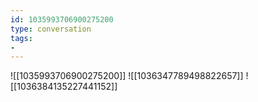 ```yaml
---
id: 1035993706900275200
type: conversation
tags:
- 
---
```

![[1035993706900275200]]
![[1036347789498822657]]
![[1036384135227441152]]

